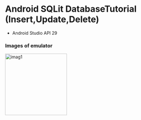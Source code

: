 # Android SQLit DatabaseTutorial (Insert,Update,Delete) 
- Android Studio API 29

### Images of emulator

<img width="201" alt="imag1" src="https://user-images.githubusercontent.com/67427643/92285473-0d00f000-ef0d-11ea-8f0c-3c36f48bf1c4.png">

  
